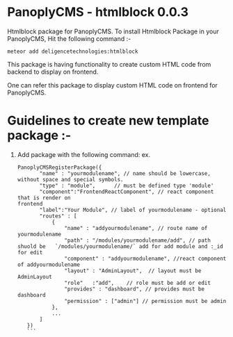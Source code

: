 # PanoplyCMS - htmlblock 0.0.3

Htmlblock package for PanoplyCMS. To install Htmlblock Package in your PanoplyCMS, Hit the following command :-

`meteor add deligencetechnologies:htmlblock`

This package is having functionality to create custom HTML code from backend to display on frontend.

One can refer this package to display custom HTML code on frontend for PanoplyCMS.

# Guidelines to create new template package :-

1. Add package with the following command:
    ex. 	
     ```
     PanoplyCMSRegisterPackage({
			"name" : "yourmodulename", // name should be lowercase, without space and special symbols.
			"type" : "module",		// must be defined type 'module'
			"component":"FrontendReactComponent", // react component that is render on 											 frontend
			"label":"Your Module", // label of yourmodulename - optional
			"routes" : [
				{
					"name" : "addyourmodulename", // route name of yourmodulename
					"path" : "/modules/yourmodulename/add", // path shuold be	`/modules/yourmodulename/` add for add module and :_id for edit
					"component" : "addyourmodulename", //react component of addyourmodulename 
					"layout" : "AdminLayout",  // layout must be AdminLayout
					"role"   :"add",	// role must be add or edit
					"provides" : "dashboard", // provides must be dashboard
					"permission" : ["admin"] // permission must be admin
				},
				...
			]
		})
		```
